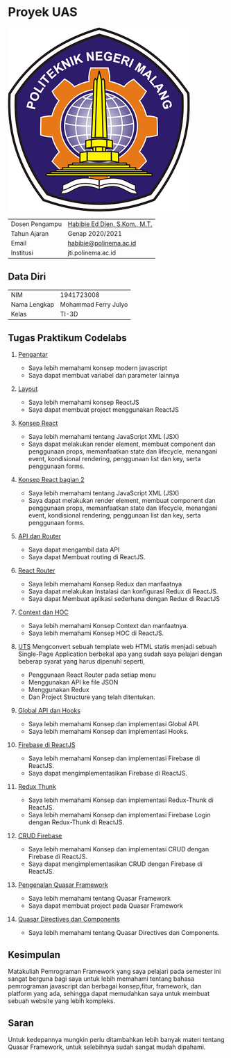 # Proyek UAS

![contoh gambar](../../docs/logo/polinema.png)

|  |  |
|--|--|
| Dosen Pengampu | [Habibie Ed Dien, S.Kom., M.T.](https://github.com/hbb-polinema) |
| Tahun Ajaran | Genap 2020/2021 |
| Email | habibie@polinema.ac.id |
| Institusi | jti.polinema.ac.id |


## Data Diri

|  |  |
|--|--|
| NIM | 1941723008 |
| Nama Lengkap | Mohammad Ferry Julyo |
| Kelas | TI-3D |


## Tugas Praktikum Codelabs

1. [Pengantar](../../docs/01_pengantar/01.md)
    - Saya lebih memahami konsep modern javascript
    - Saya dapat membuat variabel dan parameter lainnya

2. [Layout](../../docs/02_layout/01.md)
    - Saya lebih memahami konsep ReactJS
    - Saya dapat membuat project menggunakan ReactJS

3. [Konsep React](../../docs/03_Konsep_ReactJS/03.md)
    - Saya lebih memahami tentang JavaScript XML (JSX)
    - Saya dapat melakukan render element, membuat component dan penggunaan props, memanfaatkan state dan lifecycle, menangani event, kondisional rendering, penggunaan list dan key, serta penggunaan forms.

4. [Konsep React bagian 2](../../docs/03_Konsep_ReactJS_Bagian2/04.md)
    - Saya lebih memahami tentang JavaScript XML (JSX)
    - Saya dapat melakukan render element, membuat component dan penggunaan props, memanfaatkan state dan lifecycle, menangani event, kondisional rendering, penggunaan list dan key, serta penggunaan forms.

5. [API dan Router](../../docs/05_API_dan_Router/05.md)
    - Saya dapat mengambil data API
    - Saya dapat Membuat routing di ReactJS.

6. [React Router](../../docs/06_React_Redux/06.md)
    - Saya lebih memahami Konsep Redux dan manfaatnya
    - Saya dapat melakukan Instalasi dan konfigurasi Redux di ReactJS.
    - Saya dapat Membuat aplikasi sederhana dengan Redux di ReactJS

7. [Context dan HOC](../../docs/Context_dan_HOC/07.md)
    - Saya lebih memahami Konsep Context dan manfaatnya.
    - Saya lebih memahami Konsep HOC di ReactJS.

8. [UTS](../../docs/UTS/08.md)
    Mengconvert sebuah template web HTML statis menjadi sebuah Single-Page Application berbekal apa yang sudah saya pelajari dengan beberap syarat yang harus dipenuhi seperti, 
    - Penggunaan React Router pada setiap menu
    - Menggunakan API ke file JSON
    - Menggunakan Redux
    - Dan Project Structure yang telah ditentukan.

9. [Global API dan Hooks](../../docs/Global_API_dan_Hooks/09.md)
    - Saya lebih memahami Konsep dan implementasi Global API.
    - Saya lebih memahami Konsep dan implementasi Hooks.    

10. [Firebase di ReactJS](../../docs/10_Firebase_di_ReactJS/10.md)
    - Saya lebih memahami Konsep dan implementasi Firebase di ReactJS.
    - Saya dapat mengimplementasikan Firebase di ReactJS.

11. [Redux Thunk](../../docs/11_Redux_Thunk/11.md)
    - Saya lebih memahami Konsep dan implementasi Redux-Thunk di ReactJS.
    - Saya lebih memahami Konsep dan implementasi Firebase Login dengan Redux-Thunk di ReactJS.

12. [CRUD Firebase](../../docs/12_CRUD_Firebase/12.md)
    - Saya lebih memahami Konsep dan implementasi CRUD dengan Firebase di ReactJS.
    - Saya dapat mengimplementasikan CRUD dengan Firebase di ReactJS.

13. [Pengenalan Quasar Framework](../../docs/13_Pengenalan_Quasar_Framework/13.md)
    - Saya lebih memahami tentang Quasar Framework
    - Saya dapat membuat project pada Quasar Framework

14. [Quasar Directives dan Components](../../docs/14_Quasar_Directives_dan_Components/14.md)
    - Saya lebih memahami tentang Quasar Directives dan Components.


## Kesimpulan 

Matakuliah Pemrograman Framework yang saya pelajari pada semester ini sangat berguna bagi saya untuk lebih memahami tentang bahasa pemrograman javascript dan berbagai konsep,fitur, framework, dan platform yang ada, sehingga dapat memudahkan saya untuk membuat sebuah website yang lebih kompleks.


## Saran

Untuk kedepannya mungkin perlu ditambahkan lebih banyak materi tentang Quasar Framework, untuk selebihnya sudah sangat mudah dipahami.